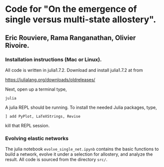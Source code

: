 # Code for "On the emergence of single versus multi-state allostery". 
## Eric Rouviere, Rama Ranganathan, Olivier Rivoire.



### Installation instructions (Mac or Linux).

All code is written in julia1.7.2.  Download and install julia1.7.2 at from

https://julialang.org/downloads/oldreleases/

Next, open up a terminal type,

`julia`

A julia REPL should be running. To install the needed Julia packages, type,

`] add PyPlot, LaTeXStrings, Revise`

kill that REPL session.

### Evolving elastic networks

The julia notebook `evolve_single_net.ipynb` contains the basic functions to build a network, evolve it under a selection for allostery, and analyze the result. All code is sourced from the directory `src/`.


